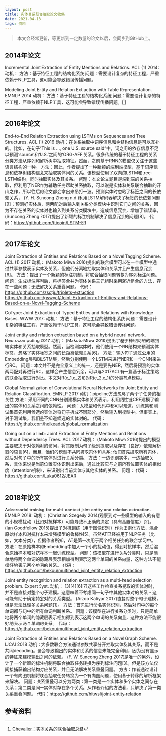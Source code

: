 ```yaml
---
layout: post
title: 实体关系联合抽取论文收集
date: 2021-04-13
tags: 资料
---
```


> 本文会经常更新，等更新到一定数量的论文以后，会同步到GitHub上。

## 2014年论文

Incremental Joint Extraction of Entity Mentions and Relations. ACL (1) 2014:
动机：
方法：基于特征工程的结构化系统
问题：需要设计复杂的特征工程，严重依赖于NLP工具，这可能会导致错误传播问题。

Modeling Joint Entity and Relation Extraction with Table Representation. EMNLP 2014
动机：
方法：基于特征工程的结构化系统
问题：需要设计复杂的特征工程，严重依赖于NLP工具，这可能会导致错误传播问题。[[^1]]

---

## 2016年论文

End-to-End Relation Extraction using LSTMs on Sequences and Tree 
Structures. ACL (1) 2016
动机：在关系抽取中词序信息和树结构信息是可以互补的。比如，在句子“This is …, one U.S. source said”中，词之间的依存信息不足以预测‘source’和‘U.S.’之间的‘ORG-AFF’关系。很多传统的基于特征工程的关系分类方法从序列和解析树中抽取特征。然而，之前基于RNN的模型仅关注于这些语言结构的一种。
方法：因此，作者提出了一种新颖的端到端模型，基于词序信息和依存树结构信息来抽取实体间的关系。该模型使用了双向的LSTM和tree-LSTM结构，同时抽取实体及其关系。
问题：本文论文题目是端到端的关系抽取，但利用了NER作为辅助任务帮助关系抽取，可以说是实体和关系联合抽取的开山之作，所以往后的论文都会拿出来吊打一波。预测实体时忽略了标签之间的长依赖关系， (Y. H. Suncong Zheng n.d.)利用LSTM解码器解决了标签的长依赖问题[9]；预测好实体后，两两配对后输入到关系分类模块中识别它们之间的关系，因为不存在关系的实体对也输入到关系分类模块中，造成信息冗余，增加了错误率， (Suncong Zheng 2017)提出了新颖的标注机制解决了信息冗余的问题[8]。
代码：https://github.com/tticoin/LSTM-ER

---
## 2017年论文
Joint Extraction of Entities and Relations Based on a Novel Tagging Scheme. ACL (1) 2017
动机： (Makoto Miwa 2016)提出的联合模型可以在一个模型中通过共享参数表示实体及关系，但他们分离地抽取实体和关系并且产生信息冗余[6]。
方法：提出了一个新颖的标注机制，将联合抽取问题转换为序列标注问题。
问题：生成标注序列后，将标签合并为实体关系三元组时采用就近组合的方法，存在一些问题；无法解决关系重叠问题。
代码：https://github.com/zsctju/triplets-extraction
https://github.com/gswycf/Joint-Extraction-of-Entities-and-Relations-Based-on-a-Novel-Tagging-Scheme

CoType: Joint Extraction of Typed Entities and Relations with Knowledge Bases. WWW 2017:
动机：
方法：基于特征工程的结构化系统
问题：需要设计复杂的特征工程，严重依赖于NLP工具，这可能会导致错误传播问题。

Joint entity and relation extraction based on a hybrid neural network. Neurocomputing 2017
动机： (Makoto Miwa 2016)提出了基于神经网络的端到端实体和关系抽取模型。然而，当检测实体时，他们使用一个NN结构来预测实体标签，忽略了实体标签之间的长距离依赖关系[6]。
方法：输入句子通过公用的Embedding层和BiLSTM层，然后分别使用一个LSTM来进行NER和一个CNN来进行RC。
问题：本文并不是完全意义上的统一，还是要先NER，然后将预测的实体两两配对再进行RC，这样会产生信息冗余，可以与2017ACL有一篇基于标注策略的联合抽取进行对比。本文对R(e_1,e_2)和对R(e_2,e_1)的分类有点模糊。

Global Normalization of Convolutional Neural Networks for Joint Entity and Relation Classification. EMNLP 2017
动机：pipeline方法忽略了两个子任务的相关性
方法：采用不同的CNN分别建模实体和关系表示，利用线性链CRF建模了输出的实体和关系之间的依赖性。
问题：从模型和代码中都可以知道，训练集和测试集首先利用候选的实体对将句子拆成不同部分，然后输入到模型中。但事实上，对于测试集，我们是不知道候选的实体对的。
代码：https://github.com/heikeadel/global_normalization

Going out on a limb: Joint Extraction of Entity Mentions and Relations without Dependency Trees. ACL 2017
动机： (Makoto Miwa 2016)提出的模型主要取决于对依赖树的访问，将其限制为句子级别提取以及存在（良好）依赖解析器的语言[6]。而且，他们的模型不共同提取实体和关系; 他们首先提取所有实体，然后对句子中的所有实体对进行关系分类。
方法：一边识别实体，一边抽取关系，具体来说是当前位置实体识别出来后，通过比较它与之前所有位置实体的相似度（attention机制），来识别出当前实体与其他实体的关系。
问题：
代码：https://github.com/Luka0612/JEAR

---

## 2018年论文

Adversarial training for multi-context joint entity and relation extraction. EMNLP 2018:
动机： (Christian Szegedy 2014)观察到对一些模型的输入的有意的小规模扰动（比如对抗样本）可能导致不正确的决定（具有高置信度）[2]。 (Ian Goodfellow 2015)提出了对抗训练（用于图像识别）作为正则化方法，混合原始样本和对抗样本来增强模型的鲁棒性[5]。虽然AT已经被用于NLP任务（比如，文本分类），但据作者所知，AT是第一次用于两个相关任务的联合学习中。
方法：在原始样本的Embedding中加入一个小的扰动值，得到对抗样本，然后混合原始样本和对抗样本一起训练模型。
问题：该模型在进行关系分类时，只是简单地将两个单词的隐藏层表示相加得到表示这两个单词的关系向量，这种方法不能很好地表示两个单词的关系。
代码： https://github.com/bekou/multihead_joint_entity_relation_extraction

Joint entity recognition and relation extraction as a multi-head selection problem. Expert Syst.
动机： [3][4][6][7]这些工作检查关系提取的实体对时，并不是直接对整个句子建模。这意味着不考虑同一句子中其他实体对的关系 - 这可能有助于确定特定对的关系类型。 (Arzoo Katiyar 2017)直接对整个句子建模，但是无法处理多关系问题[1]。
方法：首先进行命名实体识别，然后对句中的每个单词都与句中的所有单词判断关系。
问题：该模型在进行关系分类时，只是简单地将两个单词的隐藏层表示相加得到表示这两个单词的关系向量，这种方法不能很好地表示两个单词的关系。
代码：https://github.com/bekou/multihead_joint_entity_relation_extraction

Joint Extraction of Entities and Relations Based on a Novel Graph Scheme. IJCAI 2018
动机：大多数联合方法通过参数共享分开抽取实体及其关系，而不是共同decoding。这会导致输出的实体和关系的信息未能完全利用，因为没有显示的特征来建模输出之间的依赖。 (F. W. Suncong Zheng 2017)是唯一的另外，设计了一个新颖的标注机制将联合抽取任务转换为序列标注问题[8]。但是该方法仅间接捕获输出结构对应关系，并且无法解决关系重叠问题。
方法：作者通过设计一个有向图机制将联合抽取任务转换为一个有向图问题，使用基于转移的解析框架来解决。
问题：关系重叠可以分为两类：第一类是一个实体和多个实体之间存在关系；第二类是同一实体对存在多个关系。从作者介绍的方法看，只解决了第一类关系重叠问题。
代码：https://github.com/hitwsl/joint-entity-relation


## 参考资料

[^1]: [Chevalier：实体关系的联合抽取总结](https://zhuanlan.zhihu.com/p/74886839)
